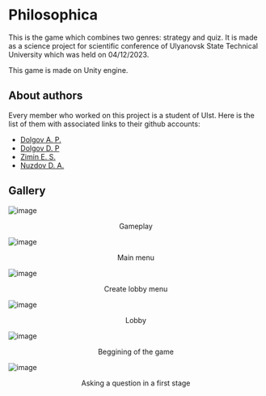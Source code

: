 # Philosophica
This is the game which combines two genres: strategy and quiz. It is made as a science project for scientific conference of Ulyanovsk State Technical University 
which was held on 04/12/2023.

This game is made on Unity engine.

## About authors

Every member who worked on this project is a student of Ulst. Here is the list of them with associated links to their github accounts:
* [Dolgov A. P.](https://github.com/SpectreSpect)
* [Dolgov D. P]()
* [Zimin E. S.]()
* [Nuzdov D. A.]()

## Gallery



![image](https://user-images.githubusercontent.com/52841087/230919373-6a6afb1d-6d07-48bd-b2b5-113cdb6f92d6.png)
<p align="center">Gameplay</p>

![image](https://user-images.githubusercontent.com/52841087/230922607-030b5c0f-7f82-4375-a14b-43c6087890e1.png)
<p align="center">Main menu</p>

![image](https://user-images.githubusercontent.com/52841087/230924188-8e07bfc5-96bc-4f4b-83e7-0b4f8ecf00f6.png)
<p align="center">Create lobby menu</p>

![image](https://user-images.githubusercontent.com/52841087/230924281-c1977290-bfac-46b5-a114-136bbbba2157.png)
<p align="center">Lobby</p>

![image](https://user-images.githubusercontent.com/52841087/230924344-9d31c109-ed58-4401-9569-f5be7539a65f.png)
<p align="center">Beggining of the game</p>

![image](https://user-images.githubusercontent.com/52841087/230924759-cb965482-2f00-497e-8d15-a0bed3884dbf.png)
<p align="center">Asking a question in a first stage</p>

